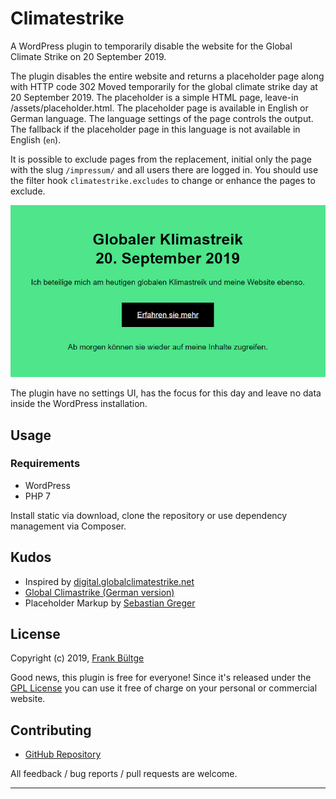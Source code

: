 # Climatestrike

A WordPress plugin to temporarily disable the website for the Global Climate Strike on 20 September 2019.

The plugin disables the entire website and returns a placeholder page along with HTTP code 302 Moved temporarily for the global climate strike day at 20 September 2019. The placeholder is a simple HTML page, leave-in /assets/placeholder.html. The placeholder page is available in English or German language. The language settings of the page controls the output. The fallback if the placeholder page in this language is not available in English (`en`). 

It is possible to exclude pages from the replacement, initial only the page with the slug `/impressum/` and all users there are logged in. You should use the filter hook `climatestrike.excludes` to change or enhance the pages to exclude. 

![Preview of placeholder page](./assets/img/screenshot-1.png "Preview of placeholder page")

The plugin have no settings UI, has the focus for this day and leave no data inside the WordPress installation.

## Usage
### Requirements
 * WordPress
 * PHP 7

Install static via download, clone the repository or use dependency management via Composer.

## Kudos
* Inspired by [digital.globalclimatestrike.net](https://digital.globalclimatestrike.net/)
* [Global Climastrike (German version)](https://de.globalclimatestrike.net)
* Placeholder Markup by [Sebastian Greger](https://github.com/sebastiangreger)

## License
Copyright (c) 2019, [Frank Bültge](https://bueltge.de)

Good news, this plugin is free for everyone! Since it's released under the [GPL License](./LICENSE) you can use it free of charge on your personal or commercial website.

## Contributing

 * [GitHub Repository](https://github.com/bueltge/climastrike)

All feedback / bug reports / pull requests are welcome.

---
